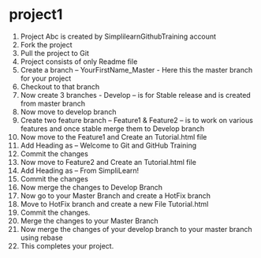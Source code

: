 # project1

1.	Project Abc is created by SimplilearnGithubTraining account 
2.	Fork the project
3.	Pull the project to Git 
4.	Project consists of only Readme file
5.	Create a branch – YourFirstName_Master - Here this the master branch for your project
6.	Checkout to that branch
7.	Now create 3 branches - Develop – is for Stable release and is created from master branch
8.	Now move to develop branch
9.	Create two feature branch – Feature1 & Feature2 – is to work on various features and once stable merge them to Develop branch
10.	 Now move to the Feature1 and Create an Tutorial.html file
11.	Add Heading as – Welcome to Git and GitHub Training
12.	Commit the changes
13.	Now move to Feature2 and Create an Tutorial.html file
14.	Add Heading as – From SimpliLearn!
15.	Commit the changes
16.	Now merge the changes to Develop Branch
17.	Now go to your Master Branch and create a HotFix branch
18.	Move to HotFix branch and create a new File Tutorial.html
19.	Commit the changes.
20.	Merge the changes to your Master Branch
21.	Now merge the changes of your develop branch to your master branch using rebase
22.	This completes your project.
